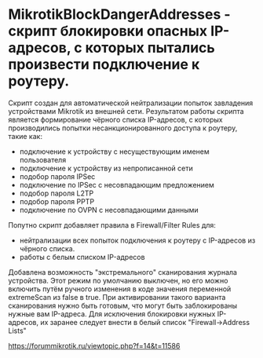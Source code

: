 # MikrotikBlockDangerAddresses - скрипт блокировки опасных IP-адресов, с которых пытались произвести подключение к роутеру.

Скрипт создан для автоматической нейтрализации попыток завладения устройствами Mikrotik из внешней сети.
Результатом работы скрипта является формирование чёрного списка IP-адресов, с которых производились попытки несанкционированного доступа к роутеру, такие как:

- подключение к устройству с несуществующим именем пользователя
- подключение к устройству из непрописанной сети
- подобор пароля IPSec
- подключение по IPSec c несовпадающим предложением
- подобор пароля L2TP
- подобор пароля PPTP
- подключение по OVPN с несовпадающими данными

Попутно скрипт добавляет правила в Firewall/Filter Rules для:
 - нейтрализации всех попыток подключения к роутеру с IP-адресов из чёрного списка.
 - работы с белым списком IP-адресов

Добавлена возможность "экстремального" сканирования журнала устройства. Этот режим по умолчанию выключен, но его можно включить путём ручного изменения в коде значения переменной extremeScan из false в true. При активировании такого варианта сканирования нужно быть готовым, что могут быть заблокированы нужные вам IP-адреса. Для исключения блокировки нужных IP-адресов, их заранее следует внести в белый список "Firewall->Address Lists"

https://forummikrotik.ru/viewtopic.php?f=14&t=11586
